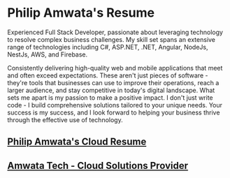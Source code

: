 # Philip Amwata's Resume
Experienced Full Stack Developer, passionate about leveraging technology to resolve complex business challenges. My skill set spans an extensive range of technologies including C#, ASP.NET, .NET, Angular, NodeJs, NestJs, AWS, and Firebase.

Consistently delivering high-quality web and mobile applications that meet and often exceed expectations. These aren't just pieces of software - they're tools that businesses can use to improve their operations, reach a larger audience, and stay competitive in today's digital landscape. What sets me apart is my passion to make a positive impact. I don't just write code - I build comprehensive solutions tailored to your unique needs. Your success is my success, and I look forward to helping your business thrive through the effective use of technology.

## [Philip Amwata's Cloud Resume](https://www.philipamwata.net)
## [Amwata Tech - Cloud Solutions Provider](https://www.amwatatech.com)
